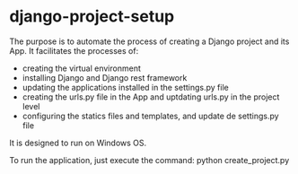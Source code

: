 # django-project-setup
The purpose is to automate the process of creating a Django project and its App. It facilitates the processes of:
* creating the virtual environment
* installing Django and Django rest framework
* updating the applications installed in the settings.py file
* creating the urls.py file in the App and uptdating urls.py in the project level
* configuring the statics files and templates, and update de settings.py file

It is designed to run on Windows OS.

To run the application, just execute the command: python create_project.py
